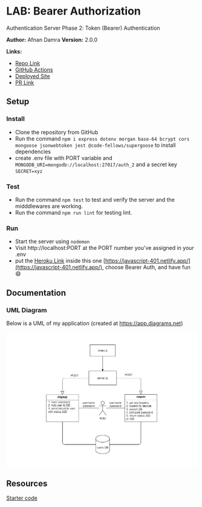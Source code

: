 # LAB: Bearer Authorization

Authentication Server Phase 2: Token (Bearer) Authentication

**Author:** Afnan Damra
**Version:** 2.0.0

**Links:**

- [Repo Link](https://github.com/afnandamra/bearer-auth)
- [GitHub Actions](https://github.com/afnandamra/bearer-auth/actions)
- [Deployed Site](https://afnan-bearer-auth.herokuapp.com/)
- [PR Link](https://github.com/afnandamra/bearer-auth/pull/1)

## Setup

### Install

- Clone the repository from GitHub
- Run the command `npm i express dotenv morgan base-64 bcrypt cors mongoose jsonwebtoken jest @code-fellows/supergoose` to install dependencies
- create .env file with PORT variable and `MONGODB_URI=mongodb://localhost:27017/auth_2` and a secret key `SECRET=xyz`

### Test

- Run the command `npm test` to test and verify the server and the midddlewares are working.
- Run the command `npm run lint` for testing lint.

### Run

- Start the server using `nodemon`
- Visit http://localhost:PORT at the PORT number you've assigned in your .env
- put the [Heroku Link](https://afnan-bearer-auth.herokuapp.com/) inside this one [https://javascript-401.netlify.app/](https://javascript-401.netlify.app/), choose Bearer Auth, and have fun :smile:

## Documentation

### UML Diagram

Below is a UML of my application (created at https://app.diagrams.net)

![UML Lab7](assets/lab7.jpg)

## Resources

[Starter code](https://github.com/LTUC/amman-javascript-401d7/tree/main/class-07/lab/starter-code)
